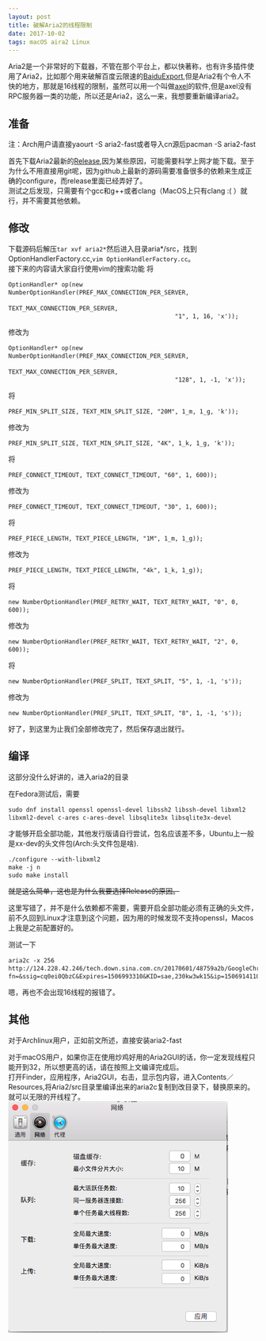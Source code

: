 ```yaml
---
layout: post
title: 破解Aria2的线程限制
date: 2017-10-02
tags: macOS aira2 Linux
---
```

Aria2是一个非常好的下载器，不管在那个平台上，都以快著称，也有许多插件使用了Aria2，比如那个用来破解百度云限速的[BaiduExport](https://github.com/acgotaku/BaiduExporter),但是Aria2有个令人不快的地方，那就是16线程的限制，虽然可以用一个叫做[axel](https://github.com/axel-download-accelerator/axel)的软件,但是axel没有RPC服务器一类的功能，所以还是Aria2，这么一来，我想要重新编译aria2。

## 准备
注：Arch用户请直接yaourt -S aria2-fast或者导入cn源后pacman -S aria2-fast

首先下载Aria2最新的[Release](https://github.com/aria2/aria2/releases/download/release-1.32.0/aria2-1.32.0.tar.xz),因为某些原因，可能需要科学上网才能下载。至于为什么不用直接用git呢，因为github上最新的源码需要准备很多的依赖来生成正确的configure，而release里面已经弄好了。  
测试之后发现，只需要有个gcc和g++或者clang（MacOS上只有clang :( ）就行，并不需要其他依赖。  

## 修改
下载源码后解压`tar xvf aria2*`然后进入目录aria*/src，找到OptionHandlerFactory.cc,`vim OptionHandlerFactory.cc`。  
接下来的内容请大家自行使用vim的搜索功能
将
```
OptionHandler* op(new NumberOptionHandler(PREF_MAX_CONNECTION_PER_SERVER,
                                               TEXT_MAX_CONNECTION_PER_SERVER,
                                               "1", 1, 16, 'x'));
```
修改为
```
OptionHandler* op(new NumberOptionHandler(PREF_MAX_CONNECTION_PER_SERVER,
                                               TEXT_MAX_CONNECTION_PER_SERVER,
                                               "128", 1, -1, 'x'));
```
将
```
PREF_MIN_SPLIT_SIZE, TEXT_MIN_SPLIT_SIZE, "20M", 1_m, 1_g, 'k'));
```
修改为
```
PREF_MIN_SPLIT_SIZE, TEXT_MIN_SPLIT_SIZE, "4K", 1_k, 1_g, 'k'));
```
将
```
PREF_CONNECT_TIMEOUT, TEXT_CONNECT_TIMEOUT, "60", 1, 600));
```
修改为
```
PREF_CONNECT_TIMEOUT, TEXT_CONNECT_TIMEOUT, "30", 1, 600));
```
将
```
PREF_PIECE_LENGTH, TEXT_PIECE_LENGTH, "1M", 1_m, 1_g));
```
修改为
```
PREF_PIECE_LENGTH, TEXT_PIECE_LENGTH, "4k", 1_k, 1_g));
```
将
```
new NumberOptionHandler(PREF_RETRY_WAIT, TEXT_RETRY_WAIT, "0", 0, 600));
```
修改为
```
new NumberOptionHandler(PREF_RETRY_WAIT, TEXT_RETRY_WAIT, "2", 0, 600));
```
将
```
new NumberOptionHandler(PREF_SPLIT, TEXT_SPLIT, "5", 1, -1, 's'));
```
修改为
```
new NumberOptionHandler(PREF_SPLIT, TEXT_SPLIT, "8", 1, -1, 's'));
```

好了，到这里为止我们全部修改完了，然后保存退出就行。

## 编译
这部分没什么好讲的，进入aria2的目录  

在Fedora测试后，需要
```
sudo dnf install openssl openssl-devel libssh2 libssh-devel libxml2 libxml2-devel c-ares c-ares-devel libsqlite3x libsqlite3x-devel
```
才能够开启全部功能，其他发行版请自行尝试，包名应该差不多，Ubuntu上一般是xx-dev的头文件包(Arch:头文件包是啥).
```
./configure --with-libxml2
make -j n
sudo make install
```
~~就是这么简单，这也是为什么我要选择Release的原因。~~  

这里写错了，并不是什么依赖都不需要，需要开启全部功能必须有正确的头文件，前不久回到Linux才注意到这个问题，因为用的时候发现不支持openssl，Macos上我是之前配置好的。  


测试一下
```
aria2c -x 256 http://124.228.42.246/tech.down.sina.com.cn/20170601/48759a2b/GoogleChrome.dmg?fn=&ssig=cq0ei0QbzC&Expires=1506993310&KID=sae,230kw3wk15&ip=1506914110,36.5.54.145&corp=1
```
嗯，再也不会出现16线程的报错了。

## 其他
对于Archlinux用户，正如前文所述，直接安装aria2-fast  

对于macOS用户，如果你正在使用炒鸡好用的Aria2GUI的话，你一定发现线程只能开到32，所以想更高的话，请在按照上文编译完成后。  
打开Finder，应用程序，Aria2GUI，右击，显示包内容，进入Contents／Resources,将Aria2/src目录里编译出来的aria2c复制到改目录下，替换原来的。就可以无限的开线程了。
![aria2](/assets/img/aria21.png)

